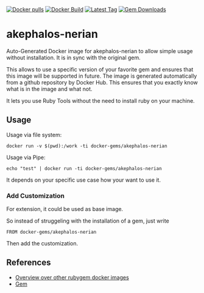 [![Docker pulls](https://img.shields.io/docker/pulls/rubygem/akephalos-nerian.svg)](https://hub.docker.com/r/rubygem/akephalos-nerian/)
[![Docker Build](https://img.shields.io/docker/automated/rubygem/akephalos-nerian.svg)](https://hub.docker.com/r/rubygem/akephalos-nerian/)
[![Latest Tag](https://img.shields.io/github/tag/docker-rubygem/akephalos-nerian.svg)](https://hub.docker.com/r/rubygem/akephalos-nerian/)
[![Gem Downloads](https://img.shields.io/gem/dt/akephalos-nerian.svg)](https://rubygems.org/gems/akephalos-nerian/)
# akephalos-nerian

Auto-Generated Docker image for akephalos-nerian to allow simple usage without installation.
It is in sync with the original gem.

This allows to use a specific version of your favorite gem and ensures that this image will be supported in future.
The image is generated automatically from a github repository by Docker Hub.
This ensures that you exactly know what is in the image and what not.

It lets you use Ruby Tools without the need to install ruby on your machine.

## Usage

Usage via file system:

`docker run -v $(pwd):/work -ti docker-gems/akephalos-nerian`

Usage via Pipe:

`echo "test" | docker run -ti docker-gems/akephalos-nerian`

It depends on your specific use case how your want to use it.

### Add Customization

For extension, it could be used as base image.

So instead of struggeling with the installation of a gem, just write

`FROM docker-gems/akephalos-nerian`

Then add the customization.

## References

 - [Overview over other rubygem docker images](https://github.com/thinkbot/docker-rubygem)
 - [Gem](https://rubygems.org/gems/akephalos-nerian/)
